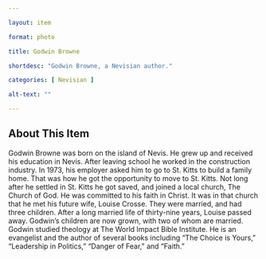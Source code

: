 ```yaml
--- 

layout: item

format: photo 

title: Godwin Browne

shortdesc: "Godwin Browne, a Nevisian author."

categories: [ Nevisian ] 

alt-text: ""

--- 
```


## About This Item 

Godwin Browne was born on the island of Nevis. He grew up and received his education in Nevis. After leaving school he worked in the construction industry. In 1973, his employer asked him to go to St. Kitts to build a family home. That was how he got the opportunity to move to St. Kitts. Not long after he settled in St. Kitts he got saved, and joined a local church, The Church of God. He was committed to his faith in Christ.  It was in that church that he met his future wife, Louise Crosse. They were married, and had three children. After a long married life of thirty-nine years, Louise passed away. Godwin’s children are now grown, with two of whom are married. Godwin studied theology at The World Impact Bible Institute. He is an evangelist and the author of several books including “The Choice is Yours,” “Leadership in Politics,” “Danger of Fear,” and “Faith.”


